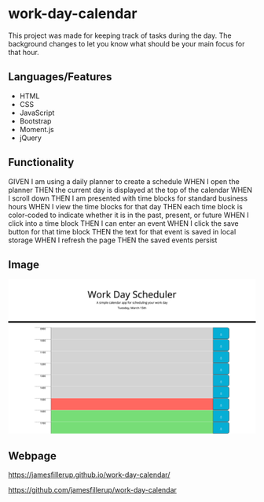# work-day-calendar
This project was made for keeping track of tasks during the day. The background changes to let you know what should be your main focus for that hour.

## Languages/Features
* HTML
* CSS
* JavaScript
* Bootstrap
* Moment.js
* jQuery

## Functionality

GIVEN I am using a daily planner to create a schedule
WHEN I open the planner
THEN the current day is displayed at the top of the calendar
WHEN I scroll down
THEN I am presented with time blocks for standard business hours
WHEN I view the time blocks for that day
THEN each time block is color-coded to indicate whether it is in the past, present, or future
WHEN I click into a time block
THEN I can enter an event
WHEN I click the save button for that time block
THEN the text for that event is saved in local storage
WHEN I refresh the page
THEN the saved events persist

## Image

![image](assets/workimg.png)

## Webpage

https://jamesfillerup.github.io/work-day-calendar/

https://github.com/jamesfillerup/work-day-calendar